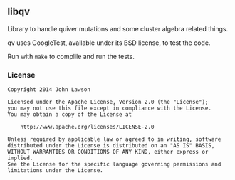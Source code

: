 ## libqv

Library to handle quiver mutations and some cluster algebra related things.

qv uses GoogleTest, available under its BSD license, to test the code.

Run with `make` to complile and run the tests.

### License
```
Copyright 2014 John Lawson

Licensed under the Apache License, Version 2.0 (the "License");
you may not use this file except in compliance with the License.
You may obtain a copy of the License at

    http://www.apache.org/licenses/LICENSE-2.0

Unless required by applicable law or agreed to in writing, software
distributed under the License is distributed on an "AS IS" BASIS,
WITHOUT WARRANTIES OR CONDITIONS OF ANY KIND, either express or implied.
See the License for the specific language governing permissions and
limitations under the License.
```


